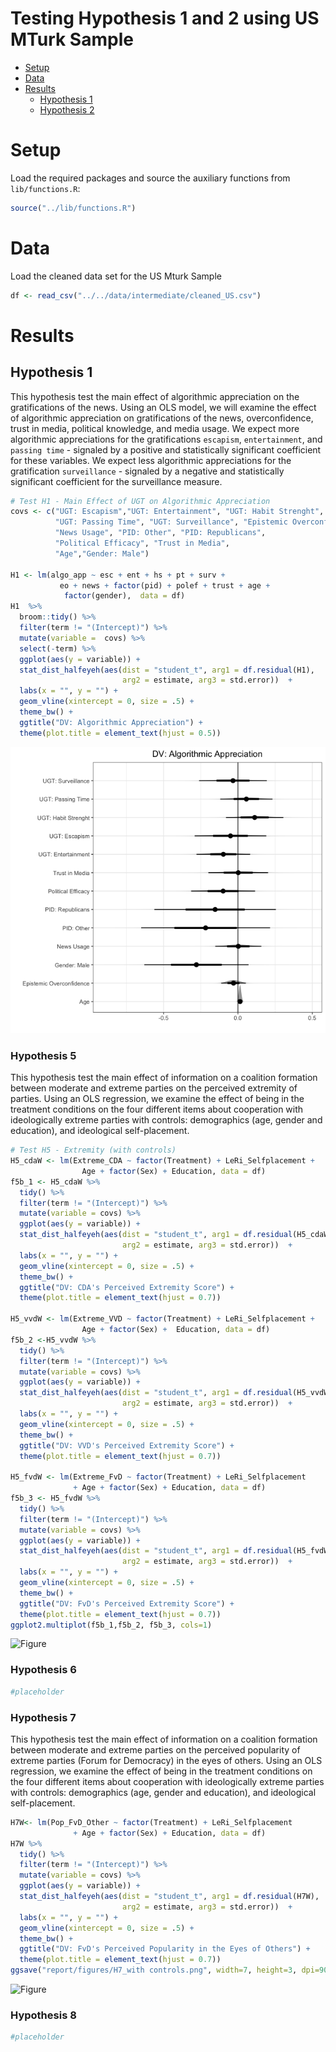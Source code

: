 Testing Hypothesis 1 and 2 using US MTurk Sample
================

-   [Setup](#setup)
-   [Data](#data)
-   [Results](#results)
    -   [Hypothesis 1](#hypothesis-1)
    -   [Hypothesis 2](#hypothesis-2)

Setup
=====

Load the required packages and source the auxiliary functions from `lib/functions.R`:

``` r
source("../lib/functions.R")
```

Data
====

Load the cleaned data set for the US Mturk Sample

``` r
df <- read_csv("../../data/intermediate/cleaned_US.csv")
```

Results
====

Hypothesis 1
-------------------

This hypothesis test the main effect of algorithmic appreciation on the gratifications of the news.
Using an OLS model, we will examine the effect of algorithmic appreciation on gratifications of the news, overconfidence, trust in media, political knowledge, and media usage. 
We expect more algorithmic appreciations for the gratifications `escapism`, `entertainment`, and `passing time` - signaled by a positive and statistically significant coefficient for these variables.
We expect less algorithmic appreciations for the gratification `surveillance` - signaled by a negative and statistically significant coefficient for the surveillance measure.

```r
# Test H1 - Main Effect of UGT on Algorithmic Appreciation
covs <- c("UGT: Escapism","UGT: Entertainment", "UGT: Habit Strenght",
          "UGT: Passing Time", "UGT: Surveillance", "Epistemic Overconfidence",
          "News Usage", "PID: Other", "PID: Republicans",
          "Political Efficacy", "Trust in Media",
          "Age","Gender: Male")

H1 <- lm(algo_app ~ esc + ent + hs + pt + surv +
           eo + news + factor(pid) + polef + trust + age +
            factor(gender),  data = df)
H1  %>%
  broom::tidy() %>%
  filter(term != "(Intercept)") %>%
  mutate(variable =  covs) %>%
  select(-term) %>%
  ggplot(aes(y = variable)) +
  stat_dist_halfeyeh(aes(dist = "student_t", arg1 = df.residual(H1), 
                         arg2 = estimate, arg3 = std.error))  +
  labs(x = "", y = "") +
  geom_vline(xintercept = 0, size = .5) +
  theme_bw() +
  ggtitle("DV: Algorithmic Appreciation") +
  theme(plot.title = element_text(hjust = 0.5))
```
![Figure](../../report/figures/H1_US.png)


### Hypothesis 5
This hypothesis test the main effect of information on a coalition formation between moderate and extreme parties on the perceived extremity of parties.
Using an OLS regression, we examine the effect of being in the treatment conditions on the four different items about cooperation with ideologically extreme parties with controls: demographics (age, gender and education), and ideological self-placement.

```r
# Test H5 - Extremity (with controls)
H5_cdaW <- lm(Extreme_CDA ~ factor(Treatment) + LeRi_Selfplacement + 
                Age + factor(Sex) + Education, data = df)
f5b_1 <- H5_cdaW %>%
  tidy() %>%
  filter(term != "(Intercept)") %>%
  mutate(variable = covs) %>%
  ggplot(aes(y = variable)) +
  stat_dist_halfeyeh(aes(dist = "student_t", arg1 = df.residual(H5_cdaW), 
                         arg2 = estimate, arg3 = std.error))  +
  labs(x = "", y = "") +
  geom_vline(xintercept = 0, size = .5) +
  theme_bw() +
  ggtitle("DV: CDA's Perceived Extremity Score") +
  theme(plot.title = element_text(hjust = 0.7))

H5_vvdW <- lm(Extreme_VVD ~ factor(Treatment) + LeRi_Selfplacement + 
                Age + factor(Sex) +  Education, data = df)
f5b_2 <-H5_vvdW %>%
  tidy() %>%
  filter(term != "(Intercept)") %>%
  mutate(variable = covs) %>%
  ggplot(aes(y = variable)) +
  stat_dist_halfeyeh(aes(dist = "student_t", arg1 = df.residual(H5_vvdW), 
                         arg2 = estimate, arg3 = std.error))  +
  labs(x = "", y = "") +
  geom_vline(xintercept = 0, size = .5) +
  theme_bw() +
  ggtitle("DV: VVD's Perceived Extremity Score") +
  theme(plot.title = element_text(hjust = 0.7))

H5_fvdW <- lm(Extreme_FvD ~ factor(Treatment) + LeRi_Selfplacement 
              + Age + factor(Sex) + Education, data = df)
f5b_3 <- H5_fvdW %>%
  tidy() %>%
  filter(term != "(Intercept)") %>%
  mutate(variable = covs) %>%
  ggplot(aes(y = variable)) +
  stat_dist_halfeyeh(aes(dist = "student_t", arg1 = df.residual(H5_fvdW), 
                         arg2 = estimate, arg3 = std.error))  +
  labs(x = "", y = "") +
  geom_vline(xintercept = 0, size = .5) +
  theme_bw() +
  ggtitle("DV: FvD's Perceived Extremity Score") +
  theme(plot.title = element_text(hjust = 0.7))
ggplot2.multiplot(f5b_1,f5b_2, f5b_3, cols=1)
```

![Figure](../../report/figures/H5_withcontrols.png)


### Hypothesis 6
```r
#placeholder
```


### Hypothesis 7
This hypothesis test the main effect of information on a coalition formation between moderate and extreme parties on the perceived popularity of extreme parties (Forum for Democracy) in the eyes of others.
Using an OLS regression, we examine the effect of being in the treatment conditions on the four different items about cooperation with ideologically extreme parties with controls: demographics (age, gender and education), and ideological self-placement.

```r
H7W<- lm(Pop_FvD_Other ~ factor(Treatment) + LeRi_Selfplacement 
              + Age + factor(Sex) + Education, data = df)
H7W %>%
  tidy() %>%
  filter(term != "(Intercept)") %>%
  mutate(variable = covs) %>%
  ggplot(aes(y = variable)) +
  stat_dist_halfeyeh(aes(dist = "student_t", arg1 = df.residual(H7W), 
                         arg2 = estimate, arg3 = std.error))  +
  labs(x = "", y = "") +
  geom_vline(xintercept = 0, size = .5) +
  theme_bw() +
  ggtitle("DV: FvD's Perceived Popularity in the Eyes of Others") +
  theme(plot.title = element_text(hjust = 0.7))
ggsave("report/figures/H7_with controls.png", width=7, height=3, dpi=900)
```

![Figure](../../report/figures/H7_withcontrols.png)

### Hypothesis 8
```r
#placeholder
```
